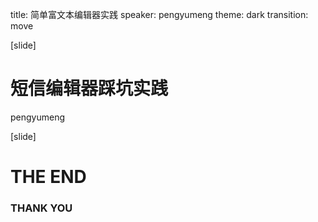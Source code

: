 title: 简单富文本编辑器实践
speaker: pengyumeng
theme: dark
transition: move

[slide]

# 短信编辑器踩坑实践
pengyumeng

[slide]

# THE END

### THANK YOU
